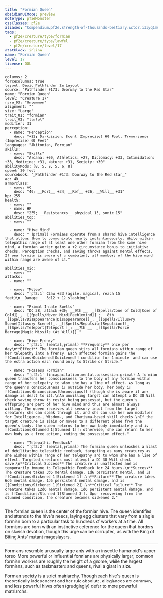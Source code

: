 ```yaml
---
title: "Formian Queen"
obsidianUIMode: preview
noteType: pf2eMonster
cssClasses: pf2e
aliases: "Compendium.pf2e.strength-of-thousands-bestiary.Actor.i3xyq1muByR02dqa" 
tags:
  - pf2e/creature/type/formian
  - pf2e/creature/type/lawful
  - pf2e/creature/level/17
statblock: inline
name: "Formian Queen"
level: 17
license: OGL
---
```


```statblock
columns: 2
forcecolumns: true
layout: Basic Pathfinder 2e Layout
source: "Pathfinder #173: Doorway to the Red Star"
name: "Formian Queen"
level: "Creature 17"
rare_03: "Uncommon"
alignment: ""
size: "Large"
trait_01: "formian"
trait_02: "lawful"
modifier: 31
perception:
  - name: "Perception"
    desc: "+31; Darkvision, Scent (Imprecise) 60 Feet, Tremorsense (Imprecise) 60 Feet"
languages: "Akitonian, Formian"
skills:
  - name: "Skills"
    desc: "Arcana: +30, Athletics: +27, Diplomacy: +33, Intimidation: +33, Medicine: +31, Nature: +31, Society: +30"
abilityMods: [8, 5, 9, 5, 6, 8]
speed: 10 feet
sourcebook: "_Pathfinder #173: Doorway to the Red Star_"
ac: 40
armorclass:
  - name: AC
    desc: "40; __Fort__ +34, __Ref__ +26, __Will__ +31"
hp: 255
health:
  - name: ""
  - name: HP
    desc: "255; __Resistances__ physical 15, sonic 15"
abilities_top:
  - name: ""

  - name: "Hive Mind"
    desc: " (primal) Formians operate from a shared hive intelligence that allows them to communicate nearly instantaneously. While within telepathic range of at least one other formian from the same hive mind, a formian worker gains a +2 circumstance bonus to initiative checks, Perception checks, and saving throws against mental effects. If one formian is aware of a combatant, all members of the hive mind within range are aware of it."

abilities_mid:
  - name: ""
attacks:
  - name: ""

  - name: "Melee"
    desc: "`pf2:1` Claw +33 (agile, magical, reach 15 feet)\n__Damage__  3d12 + 12 slashing"

  - name: "Primal Innate Spells"
    desc: "DC 38, attack +30; __9th __  _[[Spells/Cone of Cold|Cone of Cold]]_, _[[Spells/Never Mind|Feeblemind]]_; __8th __  _[[Spells/Disappearance|Disappearance]]_, _[[Spells/Illusory Scene|Illusory Scene]]_, _[[Spells/Repulsion|Repulsion]]_, _[[Spells/Teleport|Teleport]]_; __7th __  _[[Spells/Force Barrage|Magic Missile (At Will)]]_"

  - name: "Hive Frenzy"
    desc: "`pf2:1` (mental,primal) **Frequency** once per day\n**Effect** The formian queen stirs all formians within range of her telepathy into a frenzy. Each affected formian gains the [[Conditions/Quickened|Quickened]] condition for 1 minute, and can use the extra action each round only to Strike or Stride."

  - name: "Possess Formian"
    desc: "`pf2:1` (incapacitation,mental,possession,primal) A formian queen transfers her consciousness to the body of any formian within range of her telepathy to whom she has a line of effect. As long as the queen's consciousness is outside her body, her body is [[Conditions/Unconscious|Unconscious]] (though she is aware if any damage is dealt to it).\nAn unwilling target can attempt a DC 38 Will check saving throw to resist being possessed, but the queen's offspring are part of her hive mind and thus are almost always willing. The queen receives all sensory input from the target creature; she can speak through it, and she can use her own modifier for Intelligence-, Wisdom-, and Charisma-based skill checks.\nIf the target creature is slain or moves to a different plane from the queen's body, the queen returns to her own body immediately and is [[Conditions/Stunned 1|Stunned 1]]; otherwise, she can return to her own body as a free action, ending the possession effect."

  - name: "Telepathic Feedback"
    desc: "`pf2:2` (mental,primal) The formian queen unleashes a blast of debilitating telepathic feedback, targeting as many creatures as she wishes within range of her telepathy and to whom she has a line of effect. Targeted creatures must attempt a DC 38 Will check save.\n**Critical Success** The creature is unaffected and is temporarily immune to Telepathic Feedback for 24 hours.\n**Success** The creature takes 3d6 mental damage, 1d6 persistent mental, and is [[Conditions/Sickened 1|Sickened 1]].\n**Failure** The creature takes 6d6 mental damage, 1d6 persistent mental damage, and is [[Conditions/Sickened 1|Sickened 2]].\n**Critical Failure** The creature takes 12d6 mental damage, 1d6 persistent mental damage, and is [[Conditions/Stunned 1|Stunned 3]]. Upon recovering from the stunned condition, the creature becomes sickened 2."
 
```



The formian queen is the center of the formian hive. The queen identifies and attends to the hive's needs, laying egg clusters that vary from a single formian born to a particular task to hundreds of workers at a time. All formians are born with an instinctive deference for the queen that borders on slavish devotion, though this urge can be corrupted, as with the King of Biting Ants' mutant mageslayers.

* * *

Formians resemble unusually large ants with an insectile humanoid's upper torso. More powerful or influential formians are physically larger; common formian workers are roughly the height of a gnome, while the largest formians, such as taskmasters and queens, rival a giant in size.

Formian society is a strict matriarchy. Though each hive's queen is theoretically independent and her rule absolute, allegiances are common, and less powerful hives often (grudgingly) defer to more powerful matriarchs.
